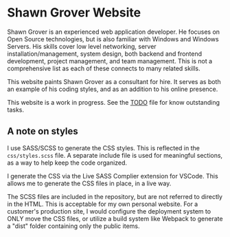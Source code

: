 # Shawn Grover Website

Shawn Grover is an experienced web application developer.  He focuses on Open Source technologies, but is also familiar with Windows and Windows Servers.  His skills cover low level networking, server installation/management, system design, both backend and frontend development, project management, and team management.  This is not a comprehensive list as each of these connects to many related skills.

This website paints Shawn Grover as a consultant for hire.  It serves as both an example of his coding styles, and as an addition to his online presence.

This website is a work in progress.  See the [TODO](TODO.md) file for know outstanding tasks.


## A note on styles

I use SASS/SCSS to generate the CSS styles.  This is reflected in the `css/styles.scss` file.  A separate include file is used for meaningful sections, as a way to help keep the code organized.

I generate the CSS via the Live SASS Complier extension for VSCode.  This allows me to generate the CSS files in place, in a live way.  

The SCSS files are included in the repository, but are not referred to directly in the HTML.  This is acceptable for my own personal website.  For a customer's production site, I would configure the deployment system to ONLY move the CSS files, or utilize a build system like Webpack to generate a "dist" folder containing only the public items.
